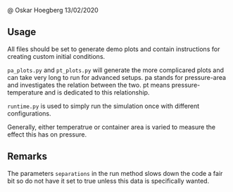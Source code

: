 @ Oskar Hoegberg 13/02/2020

## Usage
All files should be set to generate demo plots and contain instructions for creating custom initial conditions.

``pa_plots.py`` and ``pt_plots.py`` will generate the more complicared plots and can take very long to run for advanced setups. pa stands for pressure-area and investigates the relation between the two. pt means pressure-temperature and is dedicated to this relationship.

``runtime.py`` is used to simply run the simulation once with different configurations.

Generally, either temperatrue or container area is varied to measure the effect this has on pressure.

## Remarks
The parameters ``separations`` in the run method slows down the code a fair bit so do not have it set to true unless this data is specifically wanted.